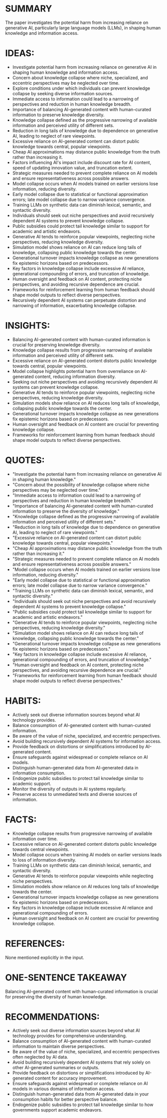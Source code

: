 # SUMMARY
The paper investigates the potential harm from increasing reliance on generative AI, particularly large language models (LLMs), in shaping human knowledge and information access.

# IDEAS:
- Investigate potential harm from increasing reliance on generative AI in shaping human knowledge and information access.
- Concern about knowledge collapse where niche, specialized, and eccentric perspectives may be neglected over time.
- Explore conditions under which individuals can prevent knowledge collapse by seeking diverse information sources.
- Immediate access to information could lead to a narrowing of perspectives and reduction in human knowledge breadth.
- Importance of balancing AI-generated content with human-curated information to preserve knowledge diversity.
- Knowledge collapse defined as the progressive narrowing of available information and perceived utility of different sets.
- Reduction in long tails of knowledge due to dependence on generative AI, leading to neglect of rare viewpoints.
- Excessive reliance on AI-generated content can distort public knowledge towards central, popular viewpoints.
- Cheap AI approximations may distance public knowledge from the truth rather than increasing it.
- Factors influencing AI's impact include discount rate for AI content, speed of updating innovation value, and truncation extent.
- Strategic measures needed to prevent complete reliance on AI models and ensure representativeness across possible answers.
- Model collapse occurs when AI models trained on earlier versions lose information, reducing diversity.
- Early model collapse due to statistical or functional approximation errors; late model collapse due to narrow variance convergence.
- Training LLMs on synthetic data can diminish lexical, semantic, and syntactic diversity.
- Individuals should seek out niche perspectives and avoid recursively dependent AI systems to prevent knowledge collapse.
- Public subsidies could protect tail knowledge similar to support for academic and artistic endeavors.
- Generative AI tends to reinforce popular viewpoints, neglecting niche perspectives, reducing knowledge diversity.
- Simulation model shows reliance on AI can reduce long tails of knowledge, collapsing public knowledge towards the center.
- Generational turnover impacts knowledge collapse as new generations fix epistemic horizons based on predecessors.
- Key factors in knowledge collapse include excessive AI reliance, generational compounding of errors, and truncation of knowledge.
- Human oversight and feedback on AI content, protecting niche perspectives, and avoiding recursive dependence are crucial.
- Frameworks for reinforcement learning from human feedback should shape model outputs to reflect diverse perspectives.
- Recursively dependent AI systems can perpetuate distortion and narrowing of information, exacerbating knowledge collapse.

# INSIGHTS:
- Balancing AI-generated content with human-curated information is crucial for preserving knowledge diversity.
- Knowledge collapse results from progressive narrowing of available information and perceived utility of different sets.
- Excessive reliance on AI-generated content distorts public knowledge towards central, popular viewpoints.
- Model collapse highlights potential harm from overreliance on AI-generated content, reducing information diversity.
- Seeking out niche perspectives and avoiding recursively dependent AI systems can prevent knowledge collapse.
- Generative AI tends to reinforce popular viewpoints, neglecting niche perspectives, reducing knowledge diversity.
- Simulation models show reliance on AI reduces long tails of knowledge, collapsing public knowledge towards the center.
- Generational turnover impacts knowledge collapse as new generations fix epistemic horizons based on predecessors.
- Human oversight and feedback on AI content are crucial for preventing knowledge collapse.
- Frameworks for reinforcement learning from human feedback should shape model outputs to reflect diverse perspectives.

# QUOTES:
- "Investigate the potential harm from increasing reliance on generative AI in shaping human knowledge."
- "Concern about the possibility of knowledge collapse where niche perspectives may be neglected over time."
- "Immediate access to information could lead to a narrowing of perspectives and reduction in human knowledge breadth."
- "Importance of balancing AI-generated content with human-curated information to preserve the diversity of knowledge."
- "Knowledge collapse defined as the progressive narrowing of available information and perceived utility of different sets."
- "Reduction in long tails of knowledge due to dependence on generative AI, leading to neglect of rare viewpoints."
- "Excessive reliance on AI-generated content can distort public knowledge towards central, popular viewpoints."
- "Cheap AI approximations may distance public knowledge from the truth rather than increasing it."
- "Strategic measures needed to prevent complete reliance on AI models and ensure representativeness across possible answers."
- "Model collapse occurs when AI models trained on earlier versions lose information, reducing diversity."
- "Early model collapse due to statistical or functional approximation errors; late model collapse due to narrow variance convergence."
- "Training LLMs on synthetic data can diminish lexical, semantic, and syntactic diversity."
- "Individuals should seek out niche perspectives and avoid recursively dependent AI systems to prevent knowledge collapse."
- "Public subsidies could protect tail knowledge similar to support for academic and artistic endeavors."
- "Generative AI tends to reinforce popular viewpoints, neglecting niche perspectives, reducing knowledge diversity."
- "Simulation model shows reliance on AI can reduce long tails of knowledge, collapsing public knowledge towards the center."
- "Generational turnover impacts knowledge collapse as new generations fix epistemic horizons based on predecessors."
- "Key factors in knowledge collapse include excessive AI reliance, generational compounding of errors, and truncation of knowledge."
- "Human oversight and feedback on AI content, protecting niche perspectives, and avoiding recursive dependence are crucial."
- "Frameworks for reinforcement learning from human feedback should shape model outputs to reflect diverse perspectives."

# HABITS:
- Actively seek out diverse information sources beyond what AI technology provides.
- Balance consumption of AI-generated content with human-curated information.
- Be aware of the value of niche, specialized, and eccentric perspectives.
- Avoid building recursively dependent AI systems for information access.
- Provide feedback on distortions or simplifications introduced by AI-generated content.
- Ensure safeguards against widespread or complete reliance on AI models.
- Distinguish human-generated data from AI-generated data in information consumption.
- Endogenize public subsidies to protect tail knowledge similar to academic support.
- Monitor the diversity of outputs in AI systems regularly.
- Preserve access to unmediated texts and diverse sources of information.

# FACTS:
- Knowledge collapse results from progressive narrowing of available information over time.
- Excessive reliance on AI-generated content distorts public knowledge towards central viewpoints.
- Model collapse occurs when training AI models on earlier versions leads to loss of information diversity.
- Training LLMs on synthetic data can diminish lexical, semantic, and syntactic diversity.
- Generative AI tends to reinforce popular viewpoints while neglecting niche perspectives.
- Simulation models show reliance on AI reduces long tails of knowledge towards the center.
- Generational turnover impacts knowledge collapse as new generations fix epistemic horizons based on predecessors.
- Key factors in knowledge collapse include excessive AI reliance and generational compounding of errors.
- Human oversight and feedback on AI content are crucial for preventing knowledge collapse.

# REFERENCES:
None mentioned explicitly in the input.

# ONE-SENTENCE TAKEAWAY
Balancing AI-generated content with human-curated information is crucial for preserving the diversity of human knowledge.

# RECOMMENDATIONS:
- Actively seek out diverse information sources beyond what AI technology provides for comprehensive understanding.
- Balance consumption of AI-generated content with human-curated information to maintain diverse perspectives.
- Be aware of the value of niche, specialized, and eccentric perspectives often neglected by AI data.
- Avoid building recursively dependent AI systems that rely solely on other AI-generated summaries or outputs.
- Provide feedback on distortions or simplifications introduced by AI-generated content for accuracy improvement.
- Ensure safeguards against widespread or complete reliance on AI models in various domains of information access.
- Distinguish human-generated data from AI-generated data in your consumption habits for better perspective balance.
- Endogenize public subsidies to protect tail knowledge similar to how governments support academic endeavors. 
